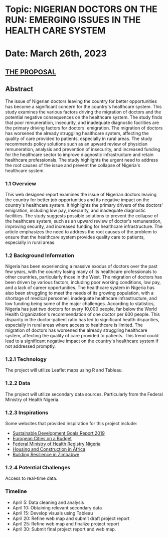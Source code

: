 # Topic:	NIGERIAN DOCTORS ON THE RUN: EMERGING ISSUES IN THE HEALTH CARE SYSTEM
# Date:   March 26th, 2023
## <a href="https://fadojuaj.github.io/LA558_FADOJU_AYODELE/Final_Project_Documentation/FinalProject_Proposal.pdf" target="_blank" rel="noopener noreferrer">THE PROPOSAL</a>

## Abstract

The issue of Nigerian doctors leaving the country for better opportunities has become a significant concern for the country's healthcare system. This study examines the various factors driving the migration of doctors and the potential negative consequences on the healthcare system. The study finds that poor remuneration, insecurity, and inadequate diagnostic facilities are the primary driving factors for doctors' emigration. The migration of doctors has worsened the already struggling healthcare system, affecting the quality of care provided to patients, especially in rural areas. The study recommends policy solutions such as an upward review of physician remuneration, analysis and prevention of insecurity, and increased funding for the healthcare sector to improve diagnostic infrastructure and retain healthcare professionals. The study highlights the urgent need to address the root causes of the issue and prevent the collapse of Nigeria's healthcare system.

### 1.1	Overview

This web designed report examines the issue of Nigerian doctors leaving the country for better job opportunities and its negative impact on the country's healthcare system. It highlights the primary drivers of the doctors' emigration, including low pay, insecurity, and inadequate diagnostic facilities. The study suggests possible solutions to prevent the collapse of the healthcare system, such as an upward review of doctor's remuneration, improving security, and increased funding for healthcare infrastructure. The article emphasizes the need to address the root causes of the problem to ensure that the healthcare system provides quality care to patients, especially in rural areas.

### 1.2	Background Information 

Nigeria has been experiencing a massive exodus of doctors over the past few years, with the country losing many of its healthcare professionals to other countries, particularly those in the West. The migration of doctors has been driven by various factors, including poor working conditions, low pay, and a lack of career opportunities.
The healthcare system in Nigeria has also been struggling to meet the needs of its growing population, with a shortage of medical personnel, inadequate healthcare infrastructure, and low funding being some of the major challenges. According to statistics, Nigeria has just two doctors for every 10,000 people, far below the World Health Organization's recommendation of one doctor per 600 people. This disparity in the doctor-patient ratio has led to significant health disparities, especially in rural areas where access to healthcare is limited.
The migration of doctors has worsened the already struggling healthcare system, affecting the quality of care provided to patients. This trend could lead to a significant negative impact on the country's healthcare system if not addressed promptly.


### 1.2.1	Technology

The project will utilize Leaflet maps using R and Tableau.

### 1.2.2	Data

The project will utilize secondary data sources. Particularly from the Federal Ministry of Health Nigeria.

### 1.2.3	Inspirations

Some websites that provided inspiration for this project include:
- [Sustainable Development Goals Report 2019](https://undesa.maps.arcgis.com/apps/MapSeries/index.html?appid=48248a6f94604ab98f6ad29fa182efbd)
- [European Cities on a Budget](https://public.tableau.com/app/profile/sarah.bartlett/viz/EuropeanCitiesonaBudget/EuropeanCitiesonaBudget)
- [Federal Ministry of Health Registry Nigeria](https://hfr.health.gov.ng/)
- [Housing and Construction in Africa](https://public.tableau.com/app/profile/housingfinanceafrica/viz/HousingConstruction_FinalRevision/Story1)
- [Building Resilience in Zimbabwe](https://usaid.maps.arcgis.com/apps/Cascade/index.html?appid=6f320488a0c145a7ab23df33fa1f8288)

### 1.2.4	Potential Challenges 

Access to real-time data.

### Timeline

- April 5: Data cleaning and analysis
- April 10: Obtaining relevant secondary data 
- April 15: Develop visuals using Tableau 
- April 20: Refine web map and submit draft project report 
- April 25: Refine web map and finalize project report
- April 30: Submit final project report and web map.



